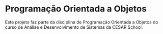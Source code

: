 # Programação Orientada a Objetos

Este projeto faz parte da disciplina de Programação Orientada a Objetos do curso de Análise e Desenvolvimento de Sistemas da CESAR School.